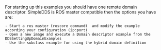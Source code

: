 For starting up this examples you should have one remote domain descriptor. SimpleDDS is ROS master compatible then the options you have are: 
	
	- Start a ros master (roscore command)  and modify the example according your configuration (ip:port) 
	- Open a new image and execute a Domain descriptor example from the DDSSettingUpDomainExamples
	- Use the subclass example for using the hybrid domain definition 